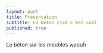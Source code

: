 ```yaml
---
layout: post
title: Présentation
subtitle: Le béton ciré c'est cool
published: true
---
```

Le béton sur les meubles waouh
